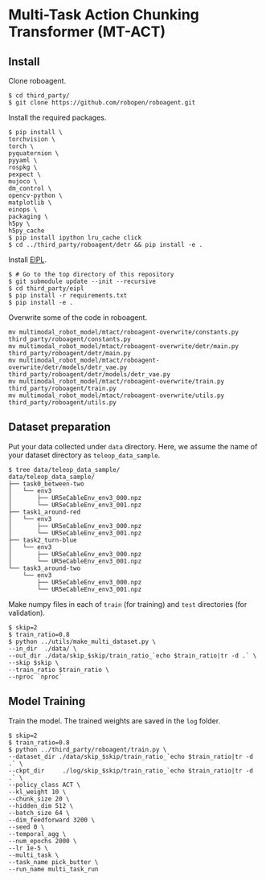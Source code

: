 # Multi-Task Action Chunking Transformer (MT-ACT)

## Install

Clone roboagent.
``` console
$ cd third_party/
$ git clone https://github.com/robopen/roboagent.git
``` 

Install the required packages. 
``` console
$ pip install \
torchvision \
torch \
pyquaternion \
pyyaml \
rospkg \
pexpect \
mujoco \
dm_control \
opencv-python \
matplotlib \
einops \
packaging \
h5py \
h5py_cache
$ pip install ipython lru_cache click
$ cd ../third_party/roboagent/detr && pip install -e .
```

Install [EIPL](https://github.com/ogata-lab/eipl).
``` console
$ # Go to the top directory of this repository
$ git submodule update --init --recursive
$ cd third_party/eipl
$ pip install -r requirements.txt
$ pip install -e .
```

Overwrite some of the code in roboagent.
```console
mv multimodal_robot_model/mtact/roboagent-overwrite/constants.py third_party/roboagent/constants.py
mv multimodal_robot_model/mtact/roboagent-overwrite/detr/main.py third_party/roboagent/detr/main.py
mv multimodal_robot_model/mtact/roboagent-overwrite/detr/models/detr_vae.py third_party/roboagent/detr/models/detr_vae.py
mv multimodal_robot_model/mtact/roboagent-overwrite/train.py third_party/roboagent/train.py
mv multimodal_robot_model/mtact/roboagent-overwrite/utils.py third_party/roboagent/utils.py
```

## Dataset preparation

Put your data collected under `data` directory. Here, we assume the name of your dataset directory as `teleop_data_sample`.

```console
$ tree data/teleop_data_sample/
data/teleop_data_sample/
├── task0_between-two
│   └── env3
│       ├── UR5eCableEnv_env3_000.npz
│       └── UR5eCableEnv_env3_001.npz
├── task1_around-red
│   └── env3
│       ├── UR5eCableEnv_env3_000.npz
│       └── UR5eCableEnv_env3_001.npz
├── task2_turn-blue
│   └── env3
│       ├── UR5eCableEnv_env3_000.npz
│       └── UR5eCableEnv_env3_001.npz
└── task3_around-two
    └── env3
        ├── UR5eCableEnv_env3_000.npz
        └── UR5eCableEnv_env3_001.npz
```

Make numpy files in each of `train` (for training) and `test` directories (for validation).

```console
$ skip=2
$ train_ratio=0.8
$ python ../utils/make_multi_dataset.py \
--in_dir  ./data/ \
--out_dir ./data/skip_$skip/train_ratio_`echo $train_ratio|tr -d .` \
--skip $skip \
--train_ratio $train_ratio \
--nproc `nproc`
```

## Model Training

Train the model. The trained weights are saved in the `log` folder.

```console
$ skip=2
$ train_ratio=0.8
$ python ../third_party/roboagent/train.py \
--dataset_dir ./data/skip_$skip/train_ratio_`echo $train_ratio|tr -d .` \
--ckpt_dir     ./log/skip_$skip/train_ratio_`echo $train_ratio|tr -d .` \
--policy_class ACT \
--kl_weight 10 \
--chunk_size 20 \
--hidden_dim 512 \
--batch_size 64 \
--dim_feedforward 3200 \
--seed 0 \
--temporal_agg \
--num_epochs 2000 \
--lr 1e-5 \
--multi_task \
--task_name pick_butter \
--run_name multi_task_run
```


